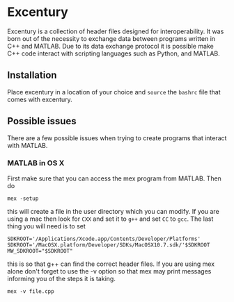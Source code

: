 # Excentury

Excentury is a collection of header files designed for
interoperability. It was born out of the necessity to exchange data
between programs written in C++ and MATLAB. Due to its data exchange
protocol it is possible make C++ code interact with scripting
languages such as Python, and MATLAB.

## Installation

Place excentury in a location of your choice and `source` the
`bashrc` file that comes with excentury.

## Possible issues

There are a few possible issues when trying to create programs that
interact with MATLAB.

### MATLAB in OS X

First make sure that you can access the mex program from MATLAB. Then
do

    mex -setup

this will create a file in the user directory which you can modify.
If you are using a mac then look for `CXX` and set it to `g++` and
set `CC` to `gcc`. The last thing you will need is to set

    SDKROOT='/Applications/Xcode.app/Contents/Developer/Platforms'
    SDKROOT='/MacOSX.platform/Developer/SDKs/MacOSX10.7.sdk/'$SDKROOT
    MW_SDKROOT="$SDKROOT"

this is so that g++ can find the correct header files. If you are
using mex alone don't forget to use the -v option so that mex may
print messages informing you of the steps it is taking.

    mex -v file.cpp
